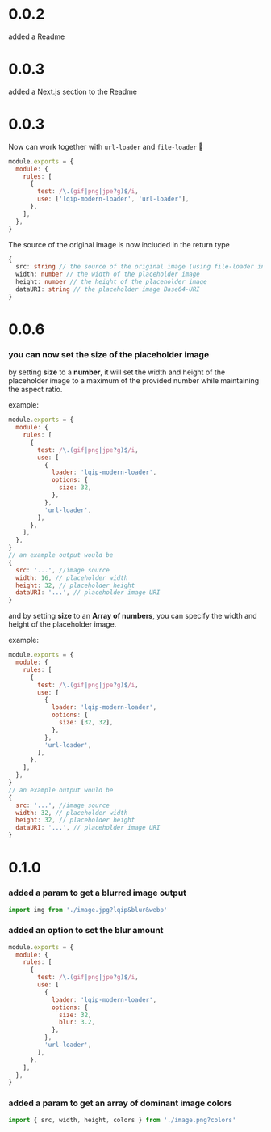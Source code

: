 # 0.0.2

added a Readme

# 0.0.3

added a Next.js section to the Readme

# 0.0.3

Now can work together with `url-loader` and `file-loader` 🚀

```js
module.exports = {
  module: {
    rules: [
      {
        test: /\.(gif|png|jpe?g)$/i,
        use: ['lqip-modern-loader', 'url-loader'],
      },
    ],
  },
}
```

The source of the original image is now included in the return type

```ts
{
  src: string // the source of the original image (using file-loader in the background)
  width: number // the width of the placeholder image
  height: number // the height of the placeholder image
  dataURI: string // the placeholder image Base64-URI
}
```

# 0.0.6

### you can now set the size of the placeholder image

by setting **size** to a **number**, it will set the width and height of the
placeholder image to a maximum of the provided number while maintaining the
aspect ratio.

example:

```js
module.exports = {
  module: {
    rules: [
      {
        test: /\.(gif|png|jpe?g)$/i,
        use: [
          {
            loader: 'lqip-modern-loader',
            options: {
              size: 32,
            },
          },
          'url-loader',
        ],
      },
    ],
  },
}
// an example output would be
{
  src: '...', //image source
  width: 16, // placeholder width
  height: 32, // placeholder height
  dataURI: '...', // placeholder image URI
}
```

and by setting **size** to an **Array of numbers**, you can specify the width
and height of the placeholder image.

example:

```js
module.exports = {
  module: {
    rules: [
      {
        test: /\.(gif|png|jpe?g)$/i,
        use: [
          {
            loader: 'lqip-modern-loader',
            options: {
              size: [32, 32],
            },
          },
          'url-loader',
        ],
      },
    ],
  },
}
// an example output would be
{
  src: '...', //image source
  width: 32, // placeholder width
  height: 32, // placeholder height
  dataURI: '...', // placeholder image URI
}
```

# 0.1.0

### added a param to get a blurred image output

```js
import img from './image.jpg?lqip&blur&webp'
```

### added an option to set the blur amount

```js
module.exports = {
  module: {
    rules: [
      {
        test: /\.(gif|png|jpe?g)$/i,
        use: [
          {
            loader: 'lqip-modern-loader',
            options: {
              size: 32,
              blur: 3.2,
            },
          },
          'url-loader',
        ],
      },
    ],
  },
}
```

### added a param to get an array of dominant image colors

```js
import { src, width, height, colors } from './image.png?colors'
```
